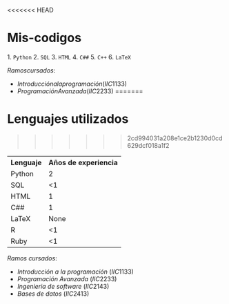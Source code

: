 <<<<<<< HEAD
# Mis-codigos

$1$. ```Python```
$2$. ```SQL```
$3$. ```HTML```
$4$. ```C##```
$5$. ```C++```
$6$. ```LaTeX```


$Ramos cursados:$

- $Introducción a la programación (IIC1133)$
- $Programación Avanzada (IIC2233)$
=======
# Lenguajes utilizados
>>>>>>> 2cd994031a208e1ce2b1230d0cd629dcf018a1f2

<table>
    <tr>
        <th>Lenguaje</th>
        <th>Años de experiencia</th>
    </tr>
    <tr>
        <td>Python</td>
        <td>2</td>
    </tr>
    <tr>
        <td>SQL</td>
        <td><1</td>
    </tr>
    <tr>
        <td>HTML</td>
        <td>1</td>
    </tr>
    <tr>
         <td>C##</td>
         <td>1</td>
    </tr>
    <tr>
         <td>LaTeX</td>
         <td>None</td>
    </tr>
    <tr>
         <td>R</td>
         <td><1</td>
    </tr>
    <tr>
         <td>Ruby</td>
         <td><1</td>
    </tr>
</table>

$Ramos\ cursados:$

- $Introducción\ a\ la\ programación\ (IIC1133)$
- $Programación\ Avanzada\ (IIC2233)$
- $Ingenieria\ de\ software\ (IIC2143)$
- $Bases\ de\ datos\ (IIC2413)$

